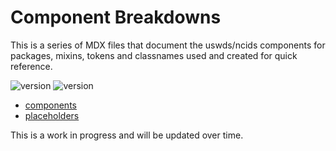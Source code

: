 # Component Breakdowns

This is a series of MDX files that document the uswds/ncids components for packages, mixins, tokens and classnames used and created for quick reference.

![version](https://img.shields.io/badge/ncids-2.3.0-bd0246.svg?style=flat)
![version](https://img.shields.io/badge/uswds-3.3.0-4287f5.svg?style=flat)

- [components](/components/)
- [placeholders](/placeholders/)

This is a work in progress and will be updated over time.

